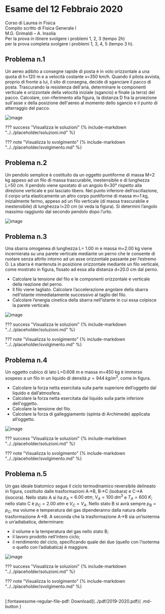 # Esame del 12 Febbraio 2020
Corso di Laurea in Fisica  <br>
Compito scritto di Fisica Generale I  <br>
M.G. Grimaldi – A. Insolia  <br>
Per la prova in itinere svolgere i problemi 1, 2, 3 (tempo 2h) <br>
per la prova completa svolgere i problemi 1, 3, 4, 5 (tempo 3 h). <br>

## Problema n.1
Un aereo adibito a consegne rapide di posta è in volo orizzontale a una quota di h=120 m e a velocità costante v=350 km/h. Quando il pilota avvista, proprio di fronte a lui, il sito di consegna, decide di sganciare il pacco di posta. Trascurando la resistenza dell'aria, determinare le componenti verticale e orizzontale della velocità iniziale (sgancio) e finale (a terra) del pacco. Calcolare, con riferimento alla figura, la distanza D fra la proiezione sull'asse x della posizione dell'aereo al momento dello sgancio e il punto di atterraggio del pacco.

![image](https://user-images.githubusercontent.com/77018886/153265384-c733bc2b-de81-42f8-bc16-e8e677d87917.png)

??? success "Visualizza le soluzioni"
    {% include-markdown "../../placeholder/soluzioni.md" %}

??? note "Visualizza lo svolgimento"
    {% include-markdown "../../placeholder/svolgimento.md" %}

## Problema n.2
Un pendolo semplice è costituito da un oggetto puntiforme di massa M=2 kg appeso ad un filo di massa trascurabile, inestensibile e di lunghezza L=50 cm. Il pendolo viene spostato di un angolo θ=30° rispetto alla direzione verticale e poi lasciato libero. Nel punto inferiore dell’oscillazione, il corpo urta elasticamente un altro corpo puntiforme di massa m=1 kg, inizialmente fermo, appeso ad un filo verticale (di massa trascurabile e inestensibile) di lunghezza l=20 cm (si veda la figura). Si determini l’angolo massimo raggiunto dal secondo pendolo dopo l’urto.

![image](https://user-images.githubusercontent.com/77018886/153265423-2a44a481-586e-4229-805a-5ddca34a2228.png)

## Problema n.3
Una sbarra omogenea di lunghezza L= 1.00 m e massa m=2.00 kg viene incernierata su una parete verticale mediante un perno che le consente di ruotare senza attrito intorno ad un asse orizzontale passante per l’estremo O. La sbarra è mantenuta in posizione orizzontale mediante un filo verticale, come mostrato in figura, fissato ad essa alla distanza d=20.0 cm dal perno. 

- Calcolare la tensione del filo e le componenti orizzontale e verticale della reazione del perno. 
- Il filo viene tagliato. Calcolare l’accelerazione angolare della sbarra nell’istante immediatamente successivo al taglio del filo. 
- Calcolare l’energia cinetica della sbarra nell’istante in cui essa colpisce la parete verticale.

![image](https://user-images.githubusercontent.com/77018886/153265484-7916b890-18a4-4fad-98db-f09164f7d7e3.png)

??? success "Visualizza le soluzioni"
    {% include-markdown "../../placeholder/soluzioni.md" %}

??? note "Visualizza lo svolgimento"
    {% include-markdown "../../placeholder/svolgimento.md" %}

## Problema n.4
Un oggetto cubico di lato L=0.608 m e massa m=450 kg è immerso sospeso a un filo in un liquido di densità $ρ=944 \; kg/m^3$, come in figura. 

- Calcolare la forza netta esercitata sulla parte superiore dell’oggetto dal liquido e dall’atmosfera. 
- Calcolare la forza netta esercitata dal liquido sulla parte inferiore dell'oggetto. 
- Calcolare la tensione deI filo. 
- Calcolare la forza di galleggiamento (spinta di Archimede) applicata all’oggetto.

![image](https://user-images.githubusercontent.com/77018886/153265551-c28660b2-e342-4b3c-841f-fe0ee6810a5b.png)

??? success "Visualizza le soluzioni"
    {% include-markdown "../../placeholder/soluzioni.md" %}

??? note "Visualizza lo svolgimento"
    {% include-markdown "../../placeholder/svolgimento.md" %}

## Problema n.5
Un gas ideale biatomico segue il ciclo termodinamico reversibile delineato in figura, costituito dalle trasformazioni A→B, B→C (isobara) e C→A (isocora). Nello stato A si ha $p_A=6.00 \; atm$, $V_A=100 \; dm^3$ e $T_A=600 \; K$; nello stato C è $p_C=2.00 \; atm$ e $V_C=V_A$. Nello stato B si avrà sempre $p_B=p_C$, ma volume e temperatura del gas dipenderanno dalla natura della trasformazione A→B. A seconda che la trasformazione A→B sia un’isoterma o un’adiabatica, determinare: 

- il volume e la temperatura del gas nello stato B; 
- il lavoro prodotto nell’intero ciclo; 
- il rendimento del ciclo, specificando quale dei due (quello con l’isoterma o quello con l’adiabatica) è maggiore.

![image](https://user-images.githubusercontent.com/77018886/153265587-9c91bf1d-23d2-4938-8afe-f1523b39c73c.png)

??? success "Visualizza le soluzioni"
    {% include-markdown "../../placeholder/soluzioni.md" %}

??? note "Visualizza lo svolgimento"
    {% include-markdown "../../placeholder/svolgimento.md" %}

<br>
[:fontawesome-regular-file-pdf: Download](../pdf/2019-2020.pdf){ .md-button }